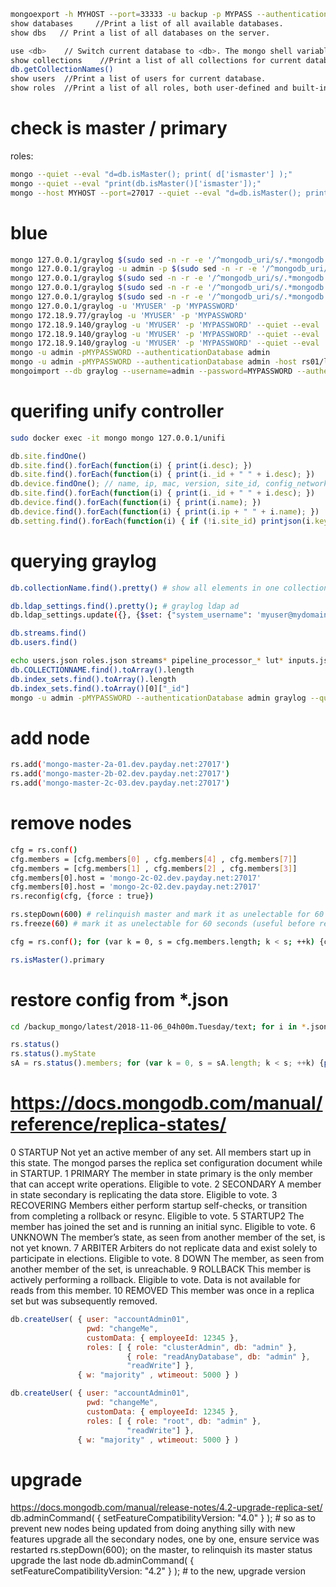 ```sh
mongoexport -h MYHOST --port=33333 -u backup -p MYPASS --authenticationDatabase=config --db=graylog --collection=pipeline_processor_rules
show databases     //Print a list of all available databases.
show dbs   // Print a list of all databases on the server.

use <db>    // Switch current database to <db>. The mongo shell variable db is set to the current database.
show collections    //Print a list of all collections for current database.
db.getCollectionNames()
show users  //Print a list of users for current database.
show roles  //Print a list of all roles, both user-defined and built-in, for the current database.
```


# check is master / primary
  roles:
```sh
mongo --quiet --eval "d=db.isMaster(); print( d['ismaster'] );"
mongo --quiet --eval "print(db.isMaster()['ismaster']);"
mongo --host MYHOST --port=27017 --quiet --eval "d=db.isMaster(); print( d['ismaster'] );"
```

# blue
```sh
mongo 127.0.0.1/graylog $(sudo sed -n -r -e '/^mongodb_uri/s/.*mongodb:\/\/([^:]+):([^:@]+).*/-u \1 -p \2/ p' /etc/graylog/server/server.conf)
mongo 127.0.0.1/graylog -u admin -p $(sudo sed -n -r -e '/^mongodb_uri/s/.*mongodb:\/\/([^:]+):([^:@]+).*/-u \1 -p \2/ p' /etc/graylog/server/server.conf)
mongo 127.0.0.1/graylog $(sudo sed -n -r -e '/^mongodb_uri/s/.*mongodb:\/\/([^:]+):([^:@]+).*/-u \1 -p \2/ p' /etc/graylog/server/server.conf) --quiet --eval "db.cluster_config.find().pretty()"
mongo 127.0.0.1/graylog $(sudo sed -n -r -e '/^mongodb_uri/s/.*mongodb:\/\/([^:]+):([^:@]+).*/-u \1 -p \2/ p' /etc/graylog/server/server.conf) --quiet --eval "db.cluster_config.find({},{_id:0,last_updated:0,last_updated_by:0}).sort({"last_updated":1}).toArray()" > ~me/azure8
mongo 127.0.0.1/graylog $(sudo sed -n -r -e '/^mongodb_uri/s/.*mongodb:\/\/([^:]+):([^:@]+).*/-u \1 -p \2/ p' /etc/graylog/server/server.conf) --quiet --eval 'db.cluster_config.insert([{"type":"org.graylog2.migrations.V20161122174500_AssignIndexSetsToStreamsMigration.MigrationCompleted","payload":{"index_set_id":"5f8716200e808e404377331a","completed_stream_ids":[],"failed_stream_ids":[]},"last_updated":ISODate("2022-06-03T12:34:56.789Z"),"last_updated_by":"d9ce2ebb-2811-4e13-aa57-508ef7068fd6"}])'
mongo 127.0.0.1/graylog -u 'MYUSER' -p 'MYPASSWORD'
mongo 172.18.9.77/graylog -u 'MYUSER' -p 'MYPASSWORD'
mongo 172.18.9.140/graylog -u 'MYUSER' -p 'MYPASSWORD' --quiet --eval  "printjson(db.adminCommand('listDatabases'))"
mongo 172.18.9.140/graylog -u 'MYUSER' -p 'MYPASSWORD' --quiet --eval  "print('_ ' + db.getCollectionNames())"
mongo 172.18.9.140/graylog -u 'MYUSER' -p 'MYPASSWORD' --quiet --eval  "rs.slaveOk(); print(db.getCollectionNames())" | tr ',' '\n' | xargs -n1 -I@ mongoexport -h 172.18.9.140 --db graylog -u 'graylog' -p 'MYPASSWORD'  --pretty --collection @ -o out/@.json
mongo -u admin -pMYPASSWORD --authenticationDatabase admin
mongo -u admin -pMYPASSWORD --authenticationDatabase admin -host rs01/localhost:27017 # force connection to effective master primary with on replicaset rs01
mongoimport --db graylog --username=admin --password=MYPASSWORD --authenticationDatabase=admin --verbose --drop users.json
```

# querifing unify controller
```sh
sudo docker exec -it mongo mongo 127.0.0.1/unifi
```
```js
db.site.findOne()
db.site.find().forEach(function(i) { print(i.desc); })
db.site.find().forEach(function(i) { print(i._id + " " + i.desc); })
db.device.findOne(); // name, ip, mac, version, site_id, config_network.type, config_network.ip
db.site.find().forEach(function(i) { print(i._id + " " + i.desc); })
db.device.find().forEach(function(i) { print(i.name); })
db.device.find().forEach(function(i) { print(i.ip + " " + i.name); })
db.setting.find().forEach(function(i) { if (!i.site_id) printjson(i.key); })
```

# querying graylog
```sh
db.collectionName.find().pretty() # show all elements in one collection

db.ldap_settings.find().pretty(); # graylog ldap ad
db.ldap_settings.update({}, {$set: {"system_username": 'myuser@mydomain.local'}}); # graylog ldap

db.streams.find()
db.users.find()

echo users.json roles.json streams* pipeline_processor_* lut* inputs.json dashboards.json grok_patterns.json collector* alarmcallback* | xargs -rtn 1 mongoimport --db graylog --username=admin --password=MYPASSWORD --authenticationDatabase=admin --verbose --drop
db.COLLECTIONNAME.find().toArray().length
db.index_sets.find().toArray().length
db.index_sets.find().toArray()[0]["_id"]
mongo -u admin -pMYPASSWORD --authenticationDatabase admin graylog --quiet --eval 'db.index_sets.find().toArray()[0]["_id"].valueOf();'
```

# add node
```sh
rs.add('mongo-master-2a-01.dev.payday.net:27017')
rs.add('mongo-master-2b-02.dev.payday.net:27017')
rs.add('mongo-master-2c-03.dev.payday.net:27017')
```

# remove nodes
```sh
cfg = rs.conf()
cfg.members = [cfg.members[0] , cfg.members[4] , cfg.members[7]]
cfg.members = [cfg.members[1] , cfg.members[2] , cfg.members[3]]
cfg.members[0].host = 'mongo-2c-02.dev.payday.net:27017'
cfg.members[0].host = 'mongo-2c-02.dev.payday.net:27017'
rs.reconfig(cfg, {force : true})

rs.stepDown(600) # relinquish master and mark it as unelectable for 60 seconds
rs.freeze(60) # mark it as unelectable for 60 seconds (useful before reboot)

cfg = rs.conf(); for (var k = 0, s = cfg.members.length; k < s; ++k) {cfg.members[k].host=cfg.members[k].host.replace(':', '.prod.payday.net:');print(cfg.members[k].host);}; rs.reconfig(cfg);

rs.isMaster().primary
```


# restore config from \*.json
```sh
cd /backup_mongo/latest/2018-11-06_04h00m.Tuesday/text; for i in *.json; do cat $i | mongoimport --db graylog --username=admin --password=MYPASSWORD --authenticationDatabase=admin --verbose --drop --collection=$(basename $i .json); done
```

```js
rs.status()
rs.status().myState
sA = rs.status().members; for (var k = 0, s = sA.length; k < s; ++k) {print('health: ' + sA[k].health + ', state: ' + sA[k].stateStr + ', ' + sA[k].name);}
```

# https://docs.mongodb.com/manual/reference/replica-states/
0	STARTUP	Not yet an active member of any set. All members start up in this state. The mongod parses the replica set configuration document while in STARTUP.
1	PRIMARY	The member in state primary is the only member that can accept write operations. Eligible to vote.
2	SECONDARY	A member in state secondary is replicating the data store. Eligible to vote.
3	RECOVERING	Members either perform startup self-checks, or transition from completing a rollback or resync. Eligible to vote.
5	STARTUP2	The member has joined the set and is running an initial sync. Eligible to vote.
6	UNKNOWN	The member’s state, as seen from another member of the set, is not yet known.
7	ARBITER	Arbiters do not replicate data and exist solely to participate in elections. Eligible to vote.
8	DOWN	The member, as seen from another member of the set, is unreachable.
9	ROLLBACK	This member is actively performing a rollback. Eligible to vote. Data is not available for reads from this member.
10	REMOVED	This member was once in a replica set but was subsequently removed.


```js
db.createUser( { user: "accountAdmin01",
                 pwd: "changeMe",
                 customData: { employeeId: 12345 },
                 roles: [ { role: "clusterAdmin", db: "admin" },
                          { role: "readAnyDatabase", db: "admin" },
                          "readWrite"] },
               { w: "majority" , wtimeout: 5000 } )

db.createUser( { user: "accountAdmin01",
                 pwd: "changeMe",
                 customData: { employeeId: 12345 },
                 roles: [ { role: "root", db: "admin" },
                          "readWrite"] },
               { w: "majority" , wtimeout: 5000 } )
```

# upgrade
https://docs.mongodb.com/manual/release-notes/4.2-upgrade-replica-set/
db.adminCommand( { setFeatureCompatibilityVersion: "4.0" } ); # so as to prevent new nodes being updated from doing anything silly with new features
upgrade all the secondary nodes, one by one, ensure service was restarted
rs.stepDown(600); on the master, to relinquish its master status
upgrade the last node
db.adminCommand( { setFeatureCompatibilityVersion: "4.2" } ); # to the new, upgrade version
